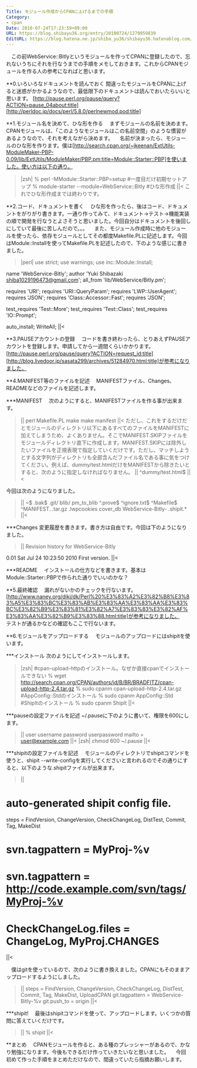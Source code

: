 ```yaml
---
Title: モジュール作成からCPANに上げるまでの手順
Category:
- cpan
Date: 2010-07-24T17:23:59+09:00
URL: https://blog.shibayu36.org/entry/20100724/1279959839
EditURL: https://blog.hatena.ne.jp/shiba_yu36/shibayu36.hatenablog.com/atom/entry/12704591929888039146
---
```


　この前WebService::Bitlyというモジュールを作ってCPANに登録したので、忘れないうちにそれを行なうまでの手順をメモしておきます。これからCPANモジュールを作る人の参考になればと思います。


**0.いろいろなドキュメントを読んでおく
間違ったモジュールをCPANに上げると迷惑がかかるようなので、最低限下のドキュメントは読んでおいたらいいと思います。
[http://pause.perl.org/pause/query?ACTION=pause_04about:title]
[http://perldoc.jp/docs/perl/5.8.0/perlnewmod.pod:title]


**1.モジュール名を決めて、ひな形を作る
　まずモジュールの名前を決めます。CPANモジュールは、「このようなモジュールはこの名前空間」のような慣習があるようなので、それを考えながら決めます。
　名前が決まったら、モジュールのひな形を作ります。僕は[http://search.cpan.org/~jkeenan/ExtUtils-ModuleMaker-PBP-0.09/lib/ExtUtils/ModuleMaker/PBP.pm:title=Module::Starter::PBP]を使いました。使い方は以下の通り。
>|zsh|
% perl -MModule::Starter::PBP=setup         #一度目だけ初期セットアップ
% module-starter --module=WebService::Bitly #ひな形作成
||<
これでひな形作成までは終わりです。


**2.コード、ドキュメントを書く
　ひな形を作ったら、後はコード、ドキュメントをがりがり書きます。一通り作ってみて、ドキュメント→テスト→機能実装の順で開発を行なうとよさそうと思いました。今回自分はドキュメントを後回しにしていて最後に苦しんだので。。。
　また、モジュール作成時に他のモジュールを使ったら、依存モジュールとしてその都度Makefile.PLに記述します。今回はModule::Installを使ってMakefile.PLを記述したので、下のような感じに書きました。
>|perl|
use strict;
use warnings;
use inc::Module::Install;

name     'WebService-Bitly';
author   'Yuki Shibazaki <shiba1029196473@gmail.com>';
all_from 'lib/WebService/Bitly.pm';

requires 'URI';
requires 'URI::QueryParam';
requires 'LWP::UserAgent';
requires 'JSON';
requires 'Class::Accessor::Fast';
requires 'JSON';

test_requires 'Test::More';
test_requires 'Test::Class';
test_requires 'IO::Prompt';

auto_install;
WriteAll;
||<


**3.PAUSEアカウントの登録
　コードを書き終わったら、とりあえずPAUSEアカウントを登録します。申請してから一週間くらいかかります。[http://pause.perl.org/pause/query?ACTION=request_id:title]
　[http://blog.livedoor.jp/sasata299/archives/51284970.html:title]が参考になりました。


**4.MANIFEST等のファイルを記述
　MANIFESTファイル、Changes、READMEなどのファイルを記述します。

***MANIFEST
　次のようにすると、MANIFESTファイルを作る事が出来ます。
>||
perl Makefile.PL
make
make manifest
||<
ただし、これをするだけだとモジュールのディレクトリ以下にあるすべてのファイルをMANIFESTに加えてしまうため、よくありません。そこでMANIFEST.SKIPファイルをモジュールディレクトリ直下に作成します。MANIFEST.SKIPには除外したいファイルを正規表現で指定していくだけです。ただし、マッチしようとする文字列がディレクトリも全部含んだファイル名である事に気をつけてください。例えば、dummy/test.htmlだけをMANIFESTから除きたいとすると、次のように指定しなければなりません。
>||
^dummy/test.html$
||<

今回は次のようになりました。
>||
~$
\.bak$
.git/
blib/
pm_to_blib
^\.prove$
^ignore\.txt$
^Makefile$
^MANIFEST\.
\.tar\.gz
\.lwpcookies
cover_db
WebService-Bitly-
\.shipit.*
||<

***Changes
変更履歴を書きます。書き方は自由です。今回は下のようになりました。
>||
Revision history for WebService-Bitly

0.01    Sat Jul 24 10:23:50 2010
        First version.
||<

***README
　インストールの仕方などを書きます。基本はModule::Starter::PBPで作られた通りでいいのかな？


**5.最終確認
　漏れがないかのチェックを行ないます。[http://www.naney.org/diki/dk/Perl%20%E3%83%A2%E3%82%B8%E3%83%A5%E3%83%BC%E3%83%AB%E3%83%AA%E3%83%AA%E3%83%BC%E3%82%B9%E3%83%81%E3%82%A7%E3%83%83%E3%82%AF%E3%83%AA%E3%82%B9%E3%83%88.html:title]が参考になりました。
　テストが通るかなどの確認もここで行ないます。

**6.モジュールをアップロードする
　モジュールのアップロードにはshipitを使います。

***インストール
次のようにしてインストールします。
>|zsh|
#cpan-upload-httpのインストール。なぜか直接cpanでインストールできない
% wget http://search.cpan.org/CPAN/authors/id/B/BR/BRADFITZ/cpan-upload-http-2.4.tar.gz
% sudo cpanm cpan-upload-http-2.4.tar.gz
#AppConfig::Stdのインストール
% sudo cpanm AppConfig::Std
#ShipItのインストール
% sudo cpanm ShipIt
||<

***pauseの設定ファイルを記述
~/.pauseに下のように書いて、権限を600にします。
>||
user username
password userpassword
mailto = user@example.com
||<
>|zsh|
chmod 600 ~/.pause
||<

***shipitの設定ファイルを記述
　モジュールのディレクトリでshipitコマンドを使うと、shipit --write-configを実行してくださいと言われるのでその通りにすると、以下のような.shipitファイルが出来ます。
>||
# auto-generated shipit config file.
steps = FindVersion, ChangeVersion, CheckChangeLog, DistTest, Commit, Tag, MakeDist

# svn.tagpattern = MyProj-%v
# svn.tagpattern = http://code.example.com/svn/tags/MyProj-%v

# CheckChangeLog.files = ChangeLog, MyProj.CHANGES
||<

　僕はgitを使っているので、次のように書き換えました。CPANにもそのままアップロードするようにしました。
>||
steps = FindVersion, ChangeVersion, CheckChangeLog, DistTest, Commit, Tag, MakeDist, UploadCPAN
git.tagpattern = WebService-Bitly-%v
git.push_to = origin
||<

***shipit!
　最後はshipitコマンドを使って、アップロードします。いくつかの質問に答えていくだけです。
>||
% shipit
||<


**まとめ
　CPANモジュールを作ると、ある種のプレッシャーがあるので、かなり勉強になります。今後もできるだけ作っていきたいなと思いました。
　今回初めて作った手順をまとめただけなので、間違っていたら指摘お願いします。
